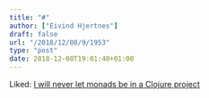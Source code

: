 ```yaml
---
title: "#"
author: ["Eivind Hjertnes"]
draft: false
url: "/2018/12/08/9/1953"
type: "post"
date: 2018-12-08T19:01:40+01:00
---
```


Liked: [I will never let monads be in
a Clojure project](https://grishaev.me/en/no-monads)
